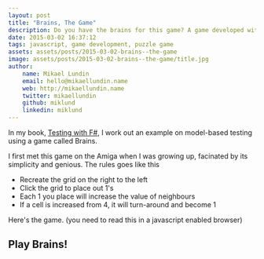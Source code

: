 ```yaml
---
layout: post
title: "Brains, The Game"
description: Do you have the brains for this game? A game developed with only javascript and buttons.
date: 2015-03-02 16:37:12
tags: javascript, game development, puzzle game
assets: assets/posts/2015-03-02-brains--the-game
image: assets/posts/2015-03-02-brains--the-game/title.jpg
author:
    name: Mikael Lundin
    email: hello@mikaellundin.name
    web: http://mikaellundin.name
    twitter: mikaellundin
    github: miklund
    linkedin: miklund
---
```


In my book, [Testing with F#](http://www.amazon.com/Testing-F-Mikael-Lundin/dp/1784391239/), I work out an example on model-based testing using a game called Brains.

I first met this game on the Amiga when I was growing up, facinated by its simplicity and genious. The rules goes like this

* Recreate the grid on the right to the left
* Click the grid to place out 1's
* Each 1 you place will increase the value of neighbours
* If a cell is increased from 4, it will turn-around and become 1

Here's the game. (you need to read this in a javascript enabled browser)

## Play Brains!

<div>
    <style>
    .controls {
      clear: left;
    }
    .board {
      margin-right: 12px;
      float: left;
      font-size: 12pt;
    }
    .board input {
      width: 24px;
      height: 24px;
      line-height: 24px;
      margin: 1px;
      border: 1px solid gray;
      background-color: #FAFAFA;

      -webkit-appearance: none;
      -webkit-border-radius: 0;
    }
    .board.success input {
      background-color: #F0FFF0;
    }
    .board.failure input {
      background-color: #FFF0F0;
    }
    .width-4-5 {
      width: 120px;
    }
    </style>
    <div id="brains"></div>
    <p class="controls">
      <input id="new" type="button" value="New" onclick="brains.new()" />
      <input id="reset" type="button" value="Reset" onclick="brains.reset()" />
    </p>
    <script src="/assets/posts/2015-03-02-brains--the-game/brains.js"></script>
    <script>
      var brains = new Brains(document.getElementById('brains'));
      brains.create(4, 5);
    </script>
</div>

## The Code

Since this is a programming blog it wouldn't do unless I posted the code for the game also.

<script src="https://gist.github.com/miklund/217a98878e6802b262cd.js"></script>
